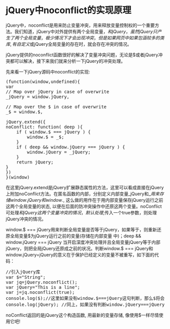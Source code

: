 jQuery中noconflict的实现原理
============================

jQuery中，noconflict是用来防止变量冲突，用来释放变量控制权的一个重要方法。我们知道，jQuery中对外提供有两个全局变量，$和jQuery，虽然jQuery只产生了两个全局变量，极少情况下才会出现冲突，但是如果网页中如果包涵较多的类库,有自定义$或jQuery全局变量的存在时，就会存在冲突的情况。

jQuery提供的noconflict函数很好的解决了变量冲突问题，无论是$或者jQuery冲突都可以解决，接下来我们就来分析一下jQuery的冲突处理。

先来看一下jQuery源码中noconflict的实现:
<pre language="javascript">
(function(window,undefined){
var 
// Map over jQuery in case of overwrite
_jQuery = window.jQuery,

// Map over the $ in case of overwrite
_$ = window.$,

jQuery.extend({
noConflict: function( deep ){
	if ( window.$ === jQuery ) {
		window.$ = _$;
	}
	if ( deep && window.jQuery === jQuery ) {
		window.jQuery = _jQuery;
	}
	return jQuery;
}
})
}(window)
</pre>
在这里jQuery.extend是jQuery扩展静态属性的方法，这里可以看成直接在jQuery上附加noConflict方法。在匿名函数的内部，分别定义内部变量_jQuery和_$用来存储window.jQuery和window.$, 这么做的用作在于用内部变量保存jQuery运行之前这两个全局变量的状态, 以便在后面的防冲突操作中还原这两个变量。noConflict可处理$和jQuery这两个变量冲突的情况，默认处理$,传入一个true参数，则处理jQuery冲突的情况。

window.$ === jQuery用来判断全局变量是否等于jQuery，如果等于，则重新还原全局变量$为jQuery运行之前的变量(存储在内部变量  中)；deep && window.jQuery === jQuery 当开启深度冲突处理并且全局变量jQuery等于内部jQuery，则把全局jQuery还原成之前的状况。判断window.$ === jQuery和window.jQuery=jQuery的意义在于保护已经定义的变量不被重写，如下面的代码：

<pre language=''javascript>
//引入jQuery库
var $="String";
var jq=jQuery.noconflict();
var jQuery="This is a line";
var j=jq.noconflict(true);
console.log($);//这里如果没有window.$===jQuery这句判断，那么$将会等于undefined而不是"String"。
console.log(jQuery); //同上，如果没有判断window.jQuery===jQuery，重新定义的jQuery就会被undefined覆盖。
</pre>

noConflict返回的是jQuery这个构造函数, 用最新的变量存储, 像使用$一样尽情使用它吧!
